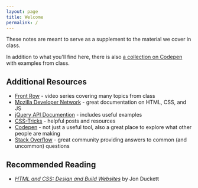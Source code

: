 ```yaml
---
layout: page
title: Welcome
permalink: /
---
```


These notes are meant to serve as a supplement to the material we cover in class.

In addition to what you'll find here, there is also [a collection on Codepen](http://codepen.io/collection/ylGhq/) with examples from class.

Additional Resources
--------------------

* [Front Row](https://generalassemb.ly/online) - video series covering many topics from class
* [Mozilla Developer Network](https://developer.mozilla.org/en-US/) - great documentation on HTML, CSS, and JS
* [jQuery API Documention](http://api.jquery.com) - includes useful examples
* [CSS-Tricks](http://css-tricks.com) - helpful posts and resources
* [Codepen](http://codepen.io) - not just a useful tool, also a great place to explore what other people are making
* [Stack Overflow](http://stackoverflow.com) - great community providing answers to common (and uncommon) questions


Recommended Reading
-------------------

* [<cite>HTML and CSS: Design and Build Websites</cite>](http://www.htmlandcssbook.com) by Jon Duckett

